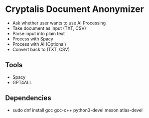 # Cryptalis Document Anonymizer
- Ask whether user wants to use AI Processing
- Take document as input (TXT, CSV)
- Parse input into plain text
- Process with Spacy
- Process with AI (Optional)
- Convert back to (TXT, CSV)

## Tools
- Spacy
- GPT4ALL

## Dependencies
- sudo dnf install gcc gcc-c++ python3-devel meson atlas-devel
